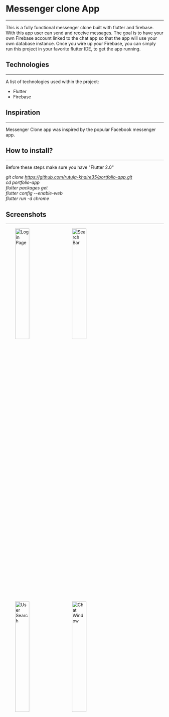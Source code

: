 # Messenger clone App
***
This is a fully functional messenger clone built with flutter and firebase. With this app user can send and receive messages. The goal is to have your own Firebase account linked to the chat app so that the app will use your own database instance. Once you wire up your Firebase, you can simply run this project in your favorite flutter IDE, to get the app running.

## Technologies
***
A list of technologies used within the project:
* Flutter 
* Firebase

## Inspiration
***
Messenger Clone app was inspired by the popular Facebook messenger app.

## How to install?
***
Before these steps make sure you have "Flutter 2.0"

*git clone https://github.com/rutuja-khaire35/portfolio-app.git  
cd portfolio-app  
flutter packages get  
flutter config --enable-web  
flutter run -d chrome*

## Screenshots
***
<img src="https://user-images.githubusercontent.com/82515776/153757248-6351f67e-83f9-4e01-a237-9e806ce6967a.png" width=30% height=30% title="Login Page" hspace="30"><img src="https://user-images.githubusercontent.com/82515776/153757322-7c6711e7-3db4-460d-a36c-358735598fba.png" width=30% height=30% title="Search Bar"> 
  
<img src="https://user-images.githubusercontent.com/82515776/153757338-aeb516e8-fd63-4ad9-980f-5ed455e4f756.png" width=30% height=30% title="User Search" hspace="30"><img src="https://user-images.githubusercontent.com/82515776/153757641-05acc466-1ef1-47db-aaf6-a543bf097c40.png" width=30% height=30% title="Chat Window">  
